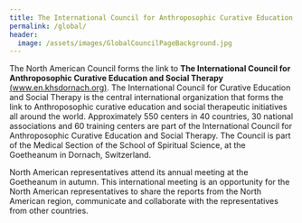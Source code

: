 ```yaml
---
title: The International Council for Anthroposophic Curative Education and Social Therapy
permalink: /global/
header:
  image: /assets/images/GlobalCouncilPageBackground.jpg
---
```


The North American Council forms the link to **​The International Council for Anthroposophic Curative Education and Social Therapy​** [(www.en.khsdornach.org)](http://www.en.khsdornach.org). The International Council for Curative Education and Social Therapy is the central international organization that forms the link to Anthroposophic curative education and social therapeutic initiatives all around the world.  Approximately 550 centers in 40 countries, 30 national associations and 60 training centers are part of the International Council for Anthroposophic Curative Education and Social Therapy. The Council is part of the Medical Section of the School of Spiritual Science, at the Goetheanum in Dornach, Switzerland.  

North American representatives attend its annual meeting at the Goetheanum in autumn. This international meeting is an opportunity for the North American representatives to share the reports from the North American region, communicate and collaborate with the representatives from other countries.  
